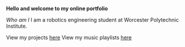 **Hello and welcome to my online portfolio**

*Who am I*
I am a robotics engineering student at Worcester Polytechnic Institute. 

View my projects [here](Projects.md)
View my music playlists [here](Music.html)
